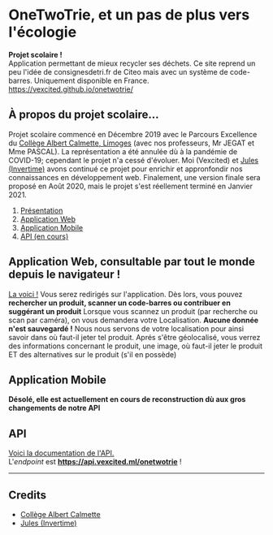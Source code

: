 # OneTwoTrie, et un pas de plus vers l'écologie
<b>Projet scolaire !</b> <br>
Application permettant de mieux recycler ses déchets.
Ce site reprend un peu l'idée de consignesdetri.fr de Citeo mais avec un système de code-barres.
Uniquement disponible en France.
https://vexcited.github.io/onetwotrie/

## À propos du projet scolaire...
Projet scolaire commencé en Décembre 2019 avec le Parcours Excellence du [Collège Albert Calmette, Limoges](http://www.clg-calmette.ac-limoges.fr/) (avec nos professeurs, Mr JEGAT et Mme PASCAL). La représentation a été annulée dù à la pandémie de COVID-19; cependant le projet n'a cessé d'évoluer. Moi (Vexcited) et [Jules (Invertime)](https://github.com/Invertime) avons continué ce projet pour enrichir et appronfondir nos connaissances en développement web. Finalement, une version finale sera proposé en Août 2020, mais le projet s'est réellement terminé en Janvier 2021.

1. [Présentation](https://github.com/Vexcited/onetwotrie/#%C3%A0-propos-du-projet-scolaire)
2. [Application Web](https://github.com/Vexcited/onetwotrie/#application-web-consultable-par-tout-le-monde-depuis-le-navigateur-)
3. [Application Mobile](https://github.com/Vexcited/onetwotrie/#application-mobile)
4. [API (en cours)](https://github.com/Vexcited/onetwotrie/#api)

## Application Web, consultable par tout le monde depuis le navigateur !
[La voici !](https://vexcited.github.io/onetwotrie)
Vous serez redirigés sur l'application. Dès lors, vous pouvez **rechercher un produit, scanner un code-barres ou contribuer en suggérant un produit**
Lorsque vous scannez un produit (par recherche ou scan par caméra), on vous demandera votre Localisation.
**Aucune donnée n'est sauvegardé !** Nous nous servons de votre localisation pour ainsi savoir dans où faut-il jeter tel produit.
Aprés s'être géolocalisé, vous verrez des informations concernant le produit, une image, où faut-il jeter le produit ET des alternatives sur le produit (s'il en possède)

## Application Mobile
**Désolé, elle est actuellement en cours de reconstruction dù aux gros changements de notre API**

## API
[Voici la documentation de l'API.](https://www.notion.so/API-Public-98790aaf19d043afbe5ea21b0ca14178) <br>
L'*endpoint* est **https://api.vexcited.ml/onetwotrie** !

<hr>

## Credits
- [Collège Albert Calmette](http://www.clg-calmette.ac-limoges.fr/)
- [Jules (Invertime)](https://github.com/Invertime)
